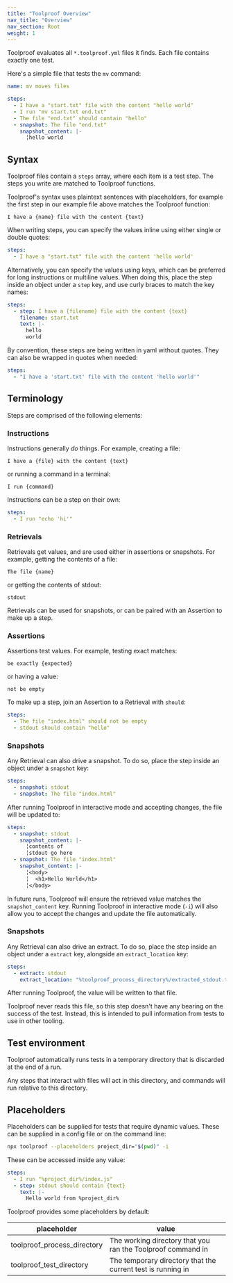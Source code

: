 ```yaml
---
title: "Toolproof Overview"
nav_title: "Overview"
nav_section: Root
weight: 1
---
```


Toolproof evaluates all `*.toolproof.yml` files it finds. Each file contains exactly one test.

Here's a simple file that tests the `mv` command:

```yml
name: mv moves files

steps:
  - I have a "start.txt" file with the content "hello world"
  - I run "mv start.txt end.txt"
  - The file "end.txt" should contain "hello"
  - snapshot: The file "end.txt"
    snapshot_content: |-
      ╎hello world
```

## Syntax

Toolproof files contain a `steps` array, where each item is a test step. The steps you write are matched to Toolproof functions.

Toolproof's syntax uses plaintext sentences with placeholders,
for example the first step in our example file above matches the Toolproof function:
```
I have a {name} file with the content {text}
```

When writing steps, you can specify the values inline using either single or double quotes:
```yaml
steps:
  - I have a "start.txt" file with the content 'hello world'
```

Alternatively, you can specify the values using keys, which can be preferred for long instructions or multiline values.
When doing this, place the step inside an object under a `step` key, and use curly braces to match the key names:
```yaml
steps:
  - step: I have a {filename} file with the content {text}
    filename: start.txt
    text: |-
      hello
      world
```

By convention, these steps are being written in yaml without quotes. They can also be wrapped in quotes when needed:
```yaml
steps:
  - "I have a 'start.txt' file with the content 'hello world'"
```

## Terminology

Steps are comprised of the following elements:

### Instructions

Instructions generally _do_ things. For example, creating a file:
```
I have a {file} with the content {text}
```

or running a command in a terminal:
```
I run {command}
```

Instructions can be a step on their own:
```yaml
steps:
  - I run "echo 'hi'"
```

### Retrievals

Retrievals get values, and are used either in assertions or snapshots. For example, getting the contents of a file:
```
The file {name}
```

or getting the contents of stdout:
```
stdout
```

Retrievals can be used for snapshots, or can be paired with an Assertion to make up a step.

### Assertions

Assertions test values. For example, testing exact matches:
```
be exactly {expected}
```

or having a value:
```
not be empty
```

To make up a step, join an Assertion to a Retrieval with `should`:
```yaml
steps:
  - The file "index.html" should not be empty
  - stdout should contain "hello"
```

### Snapshots

Any Retrieval can also drive a snapshot. To do so, place the step inside an object under a `snapshot` key:
```yaml
steps:
  - snapshot: stdout
  - snapshot: The file "index.html"
```

After running Toolproof in interactive mode and accepting changes, the file will be updated to:
```yaml
steps:
  - snapshot: stdout
    snapshot_content: |-
      ╎contents of
      ╎stdout go here
  - snapshot: The file "index.html"
    snapshot_content: |-
      ╎<body>
      ╎  <h1>Hello World</h1>
      ╎</body>
```

In future runs, Toolproof will ensure the retrieved value matches the `snapshot_content` key. Running Toolproof in
interactive mode (`-i`) will also allow you to accept the changes and update the file automatically.

### Snapshots

Any Retrieval can also drive an extract. To do so, place the step inside an object under a `extract` key, alongside an `extract_location` key:
```yaml
steps:
  - extract: stdout
    extract_location: "%toolproof_process_directory%/extracted_stdout.txt"
```

After running Toolproof, the value will be written to that file.

Toolproof never reads this file, so this step doesn't have any bearing on the success of the test.
Instead, this is intended to pull information from tests to use in other tooling.

## Test environment

Toolproof automatically runs tests in a temporary directory that is discarded at the end of a run.

Any steps that interact with files will act in this directory, and commands will run relative to this directory.

## Placeholders

Placeholders can be supplied for tests that require dynamic values. These can be supplied in a config file or on the command line:
```bash
npx toolproof --placeholders project_dir="$(pwd)" -i
```

These can be accessed inside any value:
```yaml
steps:
  - I run "%project_dir%/index.js"
  - step: stdout should contain {text}
    text: |-
      Hello world from %project_dir%
```

Toolproof provides some placeholders by default:

| placeholder                 | value                                                       |
| --------------------------- | ----------------------------------------------------------- |
| toolproof_process_directory | The working directory that you ran the Toolproof command in |
| toolproof_test_directory    | The temporary directory that the current test is running in |
